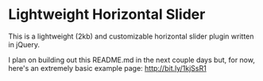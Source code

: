 Lightweight Horizontal Slider
===================

This is a lightweight (2kb) and customizable horizontal slider plugin written in jQuery.

I plan on building out this README.md in the next couple days but, for now, here's an extremely basic example page: http://bit.ly/1kjSsR1
